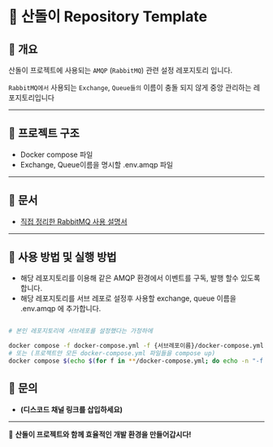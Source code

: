 # 📌 산돌이 Repository Template  

## 📂 개요

산돌이 프로젝트에 사용되는 `AMQP` (`RabbitMQ`) 관련 설정 레포지토리 입니다.

`RabbitMQ에서` 사용되는 `Exchange`, `Queue들의` 이름이 충돌 되지 않게 중앙 관리하는 레포지토리입니다

---

## 📌 프로젝트 구조  

- Docker compose 파일
- Exchange, Queue이름을 명시할 .env.amqp 파일

---

## 📌 문서  

- [직접 정리한 RabbitMQ 사용 설명서](https://www.notion.so/1a28dd105783807da114e6f4b01baf50?pvs=4)

---

## 📌 사용 방법 및 실행 방법

- 해당 레포지토리를 이용해 같은 AMQP 환경에서 이벤트를 구독, 발행 할수 있도록 합니다.
- 해당 레포지토리를 서브 레포로 설정후 사용할 exchange, queue 이름을 .env.amqp 에 추가합니다.

```bash

# 본인 레포지토리에 서브레포를 설정했다는 가정하에

docker compose -f docker-compose.yml -f {서브레포이름}/docker-compose.yml up -d --build
# 또는 (프로젝트안 모든 docker-compose.yml 파일들을 compose up)
docker compose $(echo $(for f in **/docker-compose.yml; do echo -n "-f $f "; done))
```

## 📌 문의  

- **(디스코드 채널 링크를 삽입하세요)**

---
🚀 **산돌이 프로젝트와 함께 효율적인 개발 환경을 만들어갑시다!**  
